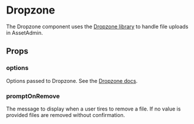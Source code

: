 # Dropzone

The Dropzone component uses the [Dropzone library](http://www.dropzonejs.com/) to handle file uploads in AssetAdmin.

## Props

### options

Options passed to Dropzone. See the [Dropzone docs](http://www.dropzonejs.com/#configuration-options).

### promptOnRemove

The message to display when a user tires to remove a file. If no value is provided files are removed without confirmation.
